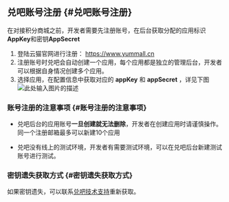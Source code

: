## 兑吧账号注册 {#兑吧账号注册}

在对接积分商城之前，开发者需要先注册账号，在后台获取分配的应用标识**AppKey**和密钥**AppSecret**

1. 登陆云猫官网进行注册：
   [https://](http://hd.dlp.duiba.com.cn/)www.yummall.cn
2. 注册账号时兑吧会自动创建一个应用，每个应用都是独立的管理后台，开发者可以根据自身情况创建多个应用。
3. 选择应用，在配置信息中获取对应的
   **appKey**
   和
   **appSecret**
   ，详见下图
   ![](https://yun.duiba.com.cn/upload/i9onh1f7an.jpg "此处输入图片的描述")

### 账号注册的注意事项 {#账号注册的注意事项}

* 兑吧后台的应用账号**一旦创建就无法删除**，开发者在创建应用时请谨慎操作。同一个注册邮箱最多可以新建10个应用

* 兑吧没有线上的测试环境，开发者有需要测试环境，可以在兑吧后台新建测试账号进行测试。

### 密钥遗失获取方式 {#密钥遗失获取方式}

如果密钥遗失，可以联系[兑吧技术支持](http://docs.duiba.com.cn/tech_doc_book/)重新获取。

